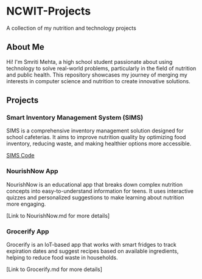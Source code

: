 # NCWIT-Projects

A collection of my nutrition and technology projects

## About Me

Hi! I'm Smriti Mehta, a high school student passionate about using technology to solve real-world problems, particularly in the field of nutrition and public health. This repository showcases my journey of merging my interests in computer science and nutrition to create innovative solutions.

## Projects

### Smart Inventory Management System (SIMS)

SIMS is a comprehensive inventory management solution designed for school cafeterias. It aims to improve nutrition quality by optimizing food inventory, reducing waste, and making healthier options more accessible.

[SIMS Code](SIMS.py)

### NourishNow App

NourishNow is an educational app that breaks down complex nutrition concepts into easy-to-understand information for teens. It uses interactive quizzes and personalized suggestions to make learning about nutrition more engaging.

[Link to NourishNow.md for more details]

### Grocerify App

Grocerify is an IoT-based app that works with smart fridges to track expiration dates and suggest recipes based on available ingredients, helping to reduce food waste in households.

[Link to Grocerify.md for more details]

